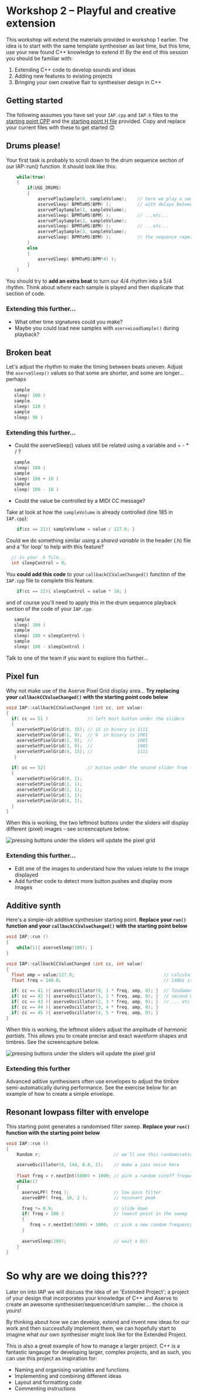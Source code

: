 # Workshop 2 – Playful and creative extension

This workshop will extend the materials provided in workshop 1 earlier. The idea is to start with the same template synthesiser as last time, but this time, use your new found C++ knowledge to extend it! By the end of this session you should be familiar with: 

1.	Extending C++ code to develop sounds and ideas
2.	Adding new features to existing projects
3.	Bringing your own creative flair to synthesiser design in C++

## Getting started

The following assumes you have set your `IAP.cpp` and `IAP.h` files to the <a href="../iapProjM/Source/IAP.cpp">starting point CPP</a> and the <a href="../iapProjM/Source/IAP.h"> starting point H file</a> provided. Copy and replace your current files with these to get started 😊

## Drums please!

Your first task is probably to scroll down to the drum sequence section of our IAP::run() function. It should look like this:

```cpp
    while(true)
    {
        if(USE_DRUMS)
        {
            aservePlaySample(0, sampleVolume);    // here we play a sequence of drum samples
            aserveSleep( BPMToMS(BPM) );          // with delays between each trigger
            aservePlaySample(1, sampleVolume);    
            aserveSleep( BPMToMS(BPM) );          // ...etc...
            aservePlaySample(2, sampleVolume);     
            aserveSleep( BPMToMS(BPM) );          // ...etc...
            aservePlaySample(3, sampleVolume);
            aserveSleep( BPMToMS(BPM) );          // the sequence repeats forever
        }
        else
        {
            aserveSleep( BPMToMS(BPM*4) );
        }
    }
```

You should try to **add an extra beat** to turn our 4/4 rhythm into a 5/4 rhythm.  Think about _where_ each sample is played and then duplicate that section of code. 

### Extending this further...

* What other time signatures could you make?
* Maybe you could load new samples with `aserveLoadSample()` during playback?

## Broken beat 

Let's adjust the rhythm to make the timing between beats uneven. Adjust the `aserveSleep()` values so that some are shorter, and some are longer... perhaps

```cpp
   sample
   sleep( 100 )
   sample
   sleep( 110 )
   sample
   sleep( 90 )
```

### Extending this further...

* Could the aserveSleep() values still be related using a variable and + - * / ?

```cpp
   sample
   sleep( 100 )
   sample
   sleep( 100 + 10 )
   sample
   sleep( 100 - 10 )
```   
  
* Could the value be controlled by a MIDI CC message?

Take at look at how the `sampleVolume` is already controlled (line 185 in `IAP.cpp`):

```cpp
    if(cc == 21){ sampleVolume = value / 127.0; }
```

Could we do something similar using a _shared variable_ in the header (.h) file and a 'for loop' to help with this feature?

  ```cpp
    // in your .h file...
    int sleepControl = 0;
```

You **could add this code** to your `callbackCCValueChanged()` function of the `IAP.cpp` file to complete this feature.

```cpp
    if(cc == 22){ sleepControl = value * 10; }
```
and of course you'll need to apply this in the drum sequence playback section of the code of your `IAP.cpp`

```cpp
   sample
   sleep( 100 )
   sample
   sleep( 100 + sleepControl )
   sample
   sleep( 100 - sleepControl )
``` 

Talk to one of the team if you want to explore this further...

## Pixel fun

Why not make use of the Aserve Pixel Grid display area... **Try replacing your `callbackCCValueChanged()` with the starting point code below**

```cpp
void IAP::callbackCCValueChanged (int cc, int value)
{
  if( cc == 51 )               // left most button under the sliders
  {
    aserveSetPixelGrid(0, 15); // 15 in binary is 1111
    aserveSetPixelGrid(1, 9);  // 9  in binary is 1001
    aserveSetPixelGrid(2, 9);  //                 1001
    aserveSetPixelGrid(3, 9);  //                 1001
    aserveSetPixelGrid(4, 15); //                 1111
   }
  
  if( cc == 52)                // button under the second slider from the left
  {
    aserveSetPixelGrid(0, 1);
    aserveSetPixelGrid(1, 1);
    aserveSetPixelGrid(2, 1);
    aserveSetPixelGrid(3, 1);
    aserveSetPixelGrid(4, 1);
  }
}
```

When this is working, the two leftmost buttons under the sliders will display different (pixel) images - see screencapture below.

<img src="images/AservePixelGrid.gif" alt="pressing buttons under the sliders will update the pixel grid"></img>

### Extending this further...

* Edit one of the images to understand how the values relate to the image displayed
* Add further code to detect more button pushes and display more images

## Additive synth

Here's a simple-ish additive synthesiser starting point. **Replace your `run()` function and your `callbackCCValueChanged()` with the starting point below**

```cpp
void IAP::run ()
{
    while(1){ aserveSleep(100); }
}

void IAP::callbackCCValueChanged (int cc, int value)
{
  float amp = value/127.0;                                  // calculate the amplitude of the partial
  float freq = 148.0;                                       // 148Hz is a good value for the Aserve waveform display

  if( cc == 41 ){ aserveOscillator(0, 1 * freq, amp, 0); }  // fundamental frequency
  if( cc == 42 ){ aserveOscillator(1, 2 * freq, amp, 0); }  // second harmonic
  if( cc == 43 ){ aserveOscillator(2, 3 * freq, amp, 0); }  // ... etc
  if( cc == 44 ){ aserveOscillator(3, 4 * freq, amp, 0); }
  if( cc == 45 ){ aserveOscillator(4, 5 * freq, amp, 0); }
}
```

When this is working, the leftmost sliders adjust the amplitude of *harmonic partials*. This allows you to create precise and exact waveform shapes and timbres. See the screencapture below.

<img src="images/AserveAdditive.gif" alt="pressing buttons under the sliders will update the pixel grid"></img>

### Extending this further

Advanced aditive synthesisers often use envelopes to adjust the timbre semi-automatically during performance. See the exercise below for an example of how to create a simple envelope.

## Resonant lowpass filter with envelope

This starting point generates a randomised filter sweep. **Replace your `run()` function with the starting point below**

```cpp
void IAP::run ()
{
    Random r;                            // we'll use this randomisation tool below

    aserveOscillator(0, 144, 0.8, 2);    // make a jazz noise here
  
    float freq = r.nextInt(5000) + 1000; // pick a random cutoff frequency
    while(1)
    {      
      aserveLPF( freq );                 // low pass filter
      aserveBPF( freq, 10, 2 );          // resonant peak

      freq *= 0.9;                       // slide down 
      if( freq < 100 )                   // lowest point in the sweep
      {
         freq = r.nextInt(5000) + 1000;  // pick a new random frequency
      }
      
      aserveSleep(100);                  // wait a bit
    }
}
```
# So why are we doing this???

Later on into IAP we will discuss the idea of an 'Extended Project'; a project of your design that incorporates your knowledge of C++ and Aserve to create an awesome synthesiser/sequencer/drum sampler.... the choice is yours!

By thinking about how we can develop, extend and invent new ideas for our work and then successfully implement them, we can hopefully start to imagine what our own synthesiser might look like for the Extended Project. 

This is also a great example of how to manage a larger project. C++ is a fantastic langauge for developing larger, complex projects, and as such, you can use this project as inspiration for:

* Naming and organising variables and functions
* Implementing and combining different ideas
* Layout and formatting code
* Commenting instructions
